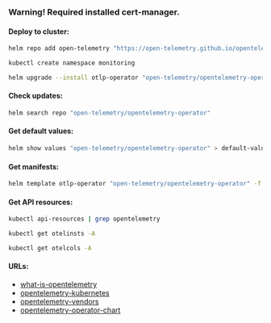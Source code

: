 ### Warning! Required installed cert-manager.

#### Deploy to cluster:
```bash
helm repo add open-telemetry "https://open-telemetry.github.io/opentelemetry-helm-charts" && helm repo update
```
```bash
kubectl create namespace monitoring
```
```bash
helm upgrade --install otlp-operator "open-telemetry/opentelemetry-operator" -f values.yml -n monitoring --version "0.52.0"
```

#### Check updates:
```bash
helm search repo "open-telemetry/opentelemetry-operator"
```

#### Get default values:
```bash
helm show values "open-telemetry/opentelemetry-operator" > default-values.yml
```

#### Get manifests:
```bash
helm template otlp-operator "open-telemetry/opentelemetry-operator" -f values.yml -n monitoring --version "0.52.0" > manifests.yml
```

#### Get API resources:
```bash
kubectl api-resources | grep opentelemetry
```
```bash
kubectl get otelinsts -A
```
```bash
kubectl get otelcols -A
```

#### URLs:
- [what-is-opentelemetry](https://opentelemetry.io/docs/what-is-opentelemetry/)
- [opentelemetry-kubernetes](https://opentelemetry.io/docs/kubernetes/)
- [opentelemetry-vendors](https://opentelemetry.io/ecosystem/vendors/)
- [opentelemetry-operator-chart](https://github.com/open-telemetry/opentelemetry-helm-charts/tree/main/charts/opentelemetry-operator)
